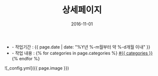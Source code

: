 ﻿---
layout: post
title: "상세페이지"
date: 2016-11-01
categories:
  - ShoppingMall
  - Design
image: https://kjuhee0712.github.io/images/pages/20161101_ijn_detail.jpg
image-sm: https://kjuhee0712.github.io/images/thumbs/20161101_ijn_detail.jpg
---

<ul class="inform">
	<li class="preview__date" itemprop="datePublished" datetime="{{ page.date | date_to_xmlschema }}">- 작업기간 : {{ page.date | date: "%Y년 %-m월부터 약 %-d개월 이내" }}</li>
	<li class="preview__catetory" itemprop="catetory">- 작업 내용 :
		{% for categories in page.categories %}
           <a href="/category/{{ categories }}/">#{{ categories }}</a>     
      	{% endfor %}</li>
</ul>

![_config.yml]({{ page.image }})


